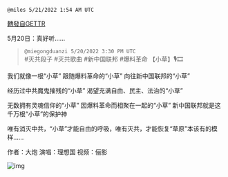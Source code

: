 
`@miles 5/21/2022 1:54 AM UTC`

[轉發自GETTR](https://gettr.com/post/p1an5on0485)

5月20日：真好听……

> `@miegongduanzi 5/20/2022 3:30 PM UTC`<br/>#灭共段子 #灭共歌曲 #新中国联邦 #爆料革命
【小草】🎙🎞

我们就像一根“小草”
跟随爆料革命的“小草”
向往新中国联邦的“小草”

经历过中共魔鬼摧残的“小草”
渴望充满自由、民主、法治的“小草”

无数拥有灵魂信仰的“小草”
因爆料革命而相聚在一起的“小草”
新中国联邦就是这千万根“小草”的保护神

唯有消灭中共，“小草”才能自由的呼吸，唯有灭共，才能恢复“草原”本该有的模样……

作者：大炮
演唱：理想国
视频：俪影

![img](https://media.gettr.com/group48/getter/2022/05/20/15/1e49e410-b7a0-925d-9f2a-11fb6b18b4d0/out.jpg)
